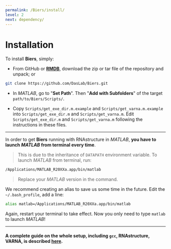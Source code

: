 ```yaml
---
permalink: /Biers/install/
level: 2
next: dependency/
---
```


# Installation

To install **Biers**, simply:

- From GitHub or [**RMDB**](https://rmdb.stanford.edu/tools/), download the zip or tar file of the repository and unpack; or 

```bash
git clone https://github.com/DasLab/Biers.git
```

- In *MATLAB*, go to "**Set Path**". Then "**Add with Subfolders**" of the target `path/to/Biers/Scripts/`.

- Copy `Scripts/get_exe_dir.m.example` and `Scripts/get_varna.m.example` into `Scripts/get_exe_dir.m` and `Scripts/get_varna.m`. Edit `Scripts/get_exe_dir.m` and `Scripts/get_varna.m` following the instructions in these files.

<hr/>

In order to get **Biers** running with RNAstructure in _MATLAB_, **you have to launch _MATLAB_ from terminal every time**. 

> This is due to the inheritance of `DATAPATH` environment variable. To launch _MATLAB_ from terminal, run:

```bash
/Applications/MATLAB_R20XXa.app/bin/matlab
```

> Replace your _MATLAB_ version in the command.

We recommend creating an alias to save us some time in the future. Edit the `~/.bash_profile`, add a line:

```bash
alias matlab=/Applications/MATLAB_R20XXa.app/bin/matlab
```

Again, restart your terminal to take effect. Now you only need to type `matlab` to launch _MATLAB_!

<hr/>

#### **A complete guide on the whole setup**, including `gcc`, RNAstructure, VARNA, is described [here](../dependency/).

